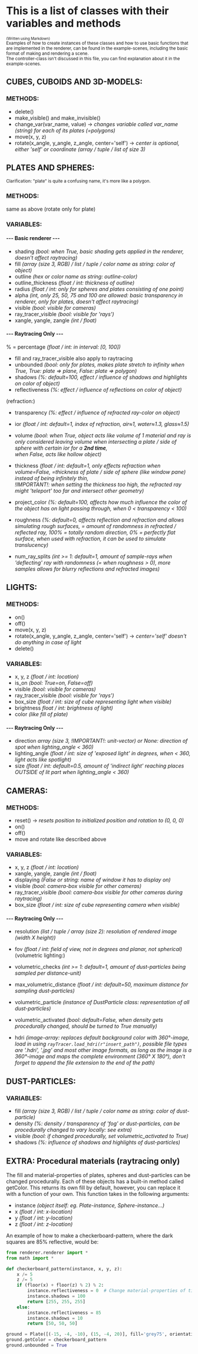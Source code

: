 # This is a list of classes with their variables and methods
<sub><sub> (Written using Markdown) <br> </sub></sub>
<sub> Examples of how to create instances of these classes and 
how to use basic functions that are implemented in the renderer, can be found in the example-scenes, 
including the basic format of making and rendering a scene. <br> 
The controller-class isn't discussed in this file, you can find explanation about it in the example-scenes.</sub>

## CUBES, CUBOIDS AND 3D-MODELS:
### METHODS:
- delete()
- make_visible() and make_invisible()
- change_var(var_name, value) -> *changes variable called var_name (string) for each of its plates (=polygons)*
- move(x, y, z)
- rotate(x_angle, y_angle, z_angle, center='self') -> *center is optional, either 'self' or 
coordinate (array / tuple / list of size 3)*

## PLATES AND SPHERES:
<sub> Clarification: "plate" is quite a confusing name, it's more like a polygon. </sub>

### METHODS: 
same as above (rotate only for plate)

### VARIABLES: 
#### --- Basic renderer ---
- shading *(bool: when True, basic shading gets applied in the renderer, doesn't affect raytracing)*
- fill *(array (size 3, RGB) / list / tuple / color name as string: color of object)*
- outline *(hex or color name as string: outline-color)*
- outline_thickness *(float / int: thickness of outline)*
- radius *(float / int: only for spheres and plates consisting of one point)*
- alpha *(int, only 25, 50, 75 and 100 are allowed: basic transparency in renderer, only for plates, 
        doesn't affect raytracing)*
- visible *(bool: visible for cameras)*
- ray_tracer_visible *(bool: visible for 'rays')*
- xangle, yangle, zangle *(int / float)*

#### --- Raytracing Only ---  
% = percentage *(float / int: in interval: [0, 100])*
- fill and ray_tracer_visible also apply to raytracing
- unbounded *(bool: only for plates, makes plate stretch to infinity when True, True: plate => plane, False: plate => polygon)*
- shadows *(%: default=100, effect / influence of shadows and highlights on color of object)*
- reflectiveness *(%: effect / influence of reflections on color of object)*

(refraction:)
- transparency *(%: effect / influence of refracted ray-color on object)*
- ior *(float / int: default=1, index of refraction, air≈1, water≈1.3, glass≈1.5)*
- volume *(bool: when True, object acts like volume of 1 material and ray is only considered leaving volume 
        when intersecting a plate / side of sphere with certain ior for a **2nd time**,  
        when False, acts like hollow object)*
- thickness *(float / int: default=1, only effects refraction when volume=False, 
            =thickness of plate / side of sphere (like window pane) instead of being infinitely thin,  
            !IMPORTANT!: when setting the thickness too high, the refracted ray might 'teleport' too far and 
            intersect other geometry)*
- project_color *(%: default=100, affects how much influence the color of the object has on light passing through, 
                when 0 < transparency < 100)*

- roughness *(%: default=0, affects reflection and refraction and allows simulating rough surfaces, 
                = amount of randomness in refracted / reflected ray,
                100% = totally random direction, 0% = perfectly flat surface, 
                when used with refraction, it can be used to simulate translucency)*
- num_ray_splits *(int >= 1: default=1, amount of sample-rays when 'deflecting' ray with randomness 
                 (= when roughness > 0), more samples allows for blurry reflections and refracted images)*

## LIGHTS:
### METHODS:
- on()
- off()
- move(x, y, z)
- rotate(x_angle, y_angle, z_angle, center='self') -> *center='self' doesn't do anything in case of light*
- delete()

### VARIABLES:
- x, y, z *(float / int: location)*
- is_on *(bool: True=on, False=off)*
- visible *(bool: visible for cameras)*
- ray_tracer_visible *(bool: visible for 'rays')*
- box_size *(float / int: size of cube representing light when visible)*
- brightness *float / int: brightness of light)*
- color *(like fill of plate)*

#### --- Raytracing Only ---
- direction *array (size 3, !IMPORTANT!: unit-vector) or None: direction of spot when lighting_angle < 360)*
- lighting_angle *(float / int: size of 'exposed light' in degrees, when < 360, light acts like spotlight)*
- size *(float / int: default=0.5, amount of 'indirect light' reaching places OUTSIDE of lit part when lighting_angle < 360)*

## CAMERAS:
### METHODS:
- reset() -> *resets position to initialized position and rotation to (0, 0, 0)*
- on()
- off()
- move and rotate like described above

### VARIABLES:
- x, y, z *(float / int: location)*
- xangle, yangle, zangle *(int / float)*
- displaying *(False or string: name of window it has to display on)*
- visible *(bool: camera-box visible for other cameras)*
- ray_tracer_visible *(bool: camera-box visible for other cameras during raytracing)*
- box_size *(float / int: size of cube representing camera when visible)*

#### --- Raytracing Only ---
- resolution *(list / tuple / array (size 2): resolution of rendered image (width X height))*
- fov *(float / int: field of view, not in degrees and planar, not spherical)*  
(volumetric lighting:)
- volumetric_checks *(int >= 1: default=1, amount of dust-particles being sampled per distance-unit)*
- max_volumetric_distance *(float / int: default=50, maximum distance for sampling dust-particles)*
- volumetric_particle *(instance of DustParticle class: representation of all dust-particles)*
- volumetric_activated *(bool: default=False, when density gets procedurally changed, should be turned to True manually)*

- hdri *(image-array: replaces default background color with 360°-image,
         load in using <code>rayTracer.load_hdri(r"insert_path")</code>, 
         possible file types are '.hdri', '.jpg' and most other image formats, 
         as long as the image is a 360°-image and maps the complete environment (360° X 180°),
         don't forget to append the file extension to the end of the path)*

## DUST-PARTICLES:
### VARIABLES:
- fill *(array (size 3, RGB) / list / tuple / color name as string: color of dust-particle)*
- density *(%: density / transparency of 'fog' or dust-particles, can be procedurally changed to vary locally: see extra)*
- visible *(bool: if changed procedurally, set volumetric_activated to True)*
- shadows *(%: influence of shadows and highlights of dust-particles)*


## EXTRA: Procedural materials (raytracing only)
The fill and material-properties of plates, spheres and dust-particles can be changed procedurally.
Each of these objects has a built-in method called getColor. This returns its own fill by default, however, 
you can replace it with a function of your own. This function takes in the following arguments:
- instance *(object itself: eg. Plate-instance, Sphere-instance...)*
- x *(float / int: x-location)*
- y *(float / int: y-location)*
- z *(float / int: z-location)*

An example of how to make a checkerboard-pattern, where the dark squares are 85% reflective, would be:  
```Python
from renderer.renderer import *
from math import *

def checkerboard_pattern(instance, x, y, z):  
    x /= 5
    z /= 5
    if (floor(x) + floor(z) % 2) % 2:  
        instance.reflectiveness = 0  # Change material-properties of tiles  
        instance.shadows = 100
        return [255, 255, 255]
    else:  
        instance.reflectiveness = 85
        instance.shadows = 10
        return [50, 50, 50]

ground = Plate([(-15, -4, -10), (15, -4, 20)], fill='grey75', orientation=2)
ground.getColor = checkerboard_pattern
ground.unbounded = True
```